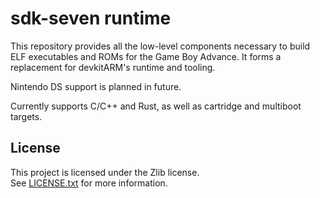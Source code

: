 # sdk-seven runtime

This repository provides all the low-level components necessary to build ELF
executables and ROMs for the Game Boy Advance. It forms a replacement for
devkitARM's runtime and tooling.

Nintendo DS support is planned in future.

Currently supports C/C++ and Rust, as well as cartridge and multiboot targets.

## License

This project is licensed under the Zlib license.\
See [LICENSE.txt](./LICENSE.txt) for more information.
